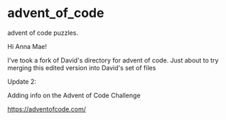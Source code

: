 # advent_of_code
advent of code puzzles.

Hi Anna Mae! 

I've took a fork of David's directory for advent of code. Just about to try merging this edited version into David's set of files 


Update 2: 

Adding info on the Advent of Code Challenge

https://adventofcode.com/
